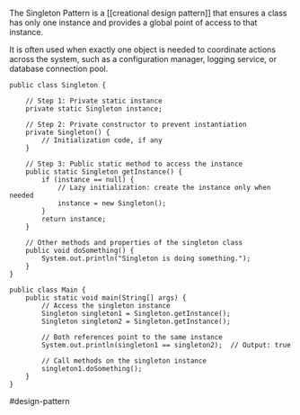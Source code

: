 The Singleton Pattern is a [[creational design pattern]] that ensures a class has only one instance and provides a global point of access to that instance. 

It is often used when exactly one object is needed to coordinate actions across the system, such as a configuration manager, logging service, or database connection pool.

```
public class Singleton {

    // Step 1: Private static instance
    private static Singleton instance;

    // Step 2: Private constructor to prevent instantiation
    private Singleton() {
        // Initialization code, if any
    }

    // Step 3: Public static method to access the instance
    public static Singleton getInstance() {
        if (instance == null) {
            // Lazy initialization: create the instance only when needed
            instance = new Singleton();
        }
        return instance;
    }

    // Other methods and properties of the singleton class
    public void doSomething() {
        System.out.println("Singleton is doing something.");
    }
}

public class Main {
    public static void main(String[] args) {
        // Access the singleton instance
        Singleton singleton1 = Singleton.getInstance();
        Singleton singleton2 = Singleton.getInstance();

        // Both references point to the same instance
        System.out.println(singleton1 == singleton2);  // Output: true

        // Call methods on the singleton instance
        singleton1.doSomething();
    }
}
```

#design-pattern 